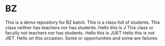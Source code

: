 # BZ
This is a demo repository for BZ batch.
This is a class full of students.
This class neither has teachers nor has students.
Hello this is J
This class or facutly not teachers nor has students.
Hello this is JUET
Hello this is not JIET.
Hello on this occasion.
Some or opportunities and some are failures

